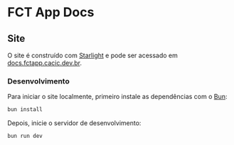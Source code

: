 # FCT App Docs

## Site

O site é construído com [Starlight](https://starlight.astro.build/) e pode ser acessado em [docs.fctapp.cacic.dev.br](https://docs.fctapp.cacic.dev.br).

### Desenvolvimento

Para iniciar o site localmente, primeiro instale as dependências com o [Bun](https://bun.sh/):

```bash
bun install
```

Depois, inicie o servidor de desenvolvimento:

```bash
bun run dev
```
